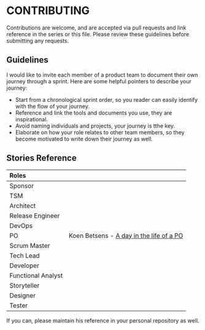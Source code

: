# CONTRIBUTING

Contributions are welcome, and are accepted via pull requests and link reference in the series or this file. Please review these guidelines before submitting any requests.

## Guidelines

I would like to invite each member of a product team to document their own journey through a sprint. Here are some helpful pointers to describe your journey:
* Start from a chronological sprint order, so you reader can easily identify with the flow of your journey.
* Reference and link the tools and documents you use, they are inspirational.
* Avoid naming individuals and projects, your journey is tthe key.
* Elaborate on how your role relates to other team members, so they become motivated to write down their journey as well.

## Stories Reference

Roles | |
:-------------------|:----
Sponsor            |  
TSM                |
Architect          |
Release Engineer   |
DevOps             |
PO                 | Koen Betsens - [A day in the life of a PO](#)
Scrum Master       |
Tech Lead          |
Developer          |
Functional Analyst |
Storyteller        |
Designer           |
Tester             |

If you can, please maintain his reference in your personal repository as well.
